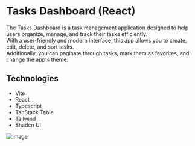 # Tasks Dashboard (React)

The Tasks Dashboard is a task management application designed to help users organize, manage, and track their tasks efficiently.  
With a user-friendly and modern interface, this app allows you to create, edit, delete, and sort tasks.  
Additionally, you can paginate through tasks, mark them as favorites, and change the app's theme.


## Technologies
- Vite
- React
- Typescript
- TanStack Table
- Tailwind
- Shadcn UI


![image](https://github.com/valentimgarcia/tasks-dashboard/assets/96091032/8cde1160-b8e2-4e60-9ef4-50361a96822c)
